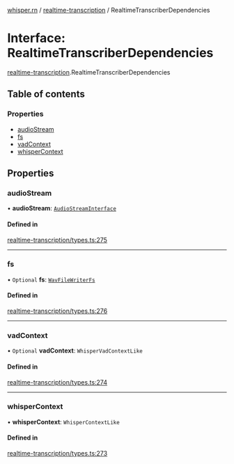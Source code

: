 [whisper.rn](../README.md) / [realtime-transcription](../modules/realtime_transcription.md) / RealtimeTranscriberDependencies

# Interface: RealtimeTranscriberDependencies

[realtime-transcription](../modules/realtime_transcription.md).RealtimeTranscriberDependencies

## Table of contents

### Properties

- [audioStream](realtime_transcription.RealtimeTranscriberDependencies.md#audiostream)
- [fs](realtime_transcription.RealtimeTranscriberDependencies.md#fs)
- [vadContext](realtime_transcription.RealtimeTranscriberDependencies.md#vadcontext)
- [whisperContext](realtime_transcription.RealtimeTranscriberDependencies.md#whispercontext)

## Properties

### audioStream

• **audioStream**: [`AudioStreamInterface`](realtime_transcription.AudioStreamInterface.md)

#### Defined in

[realtime-transcription/types.ts:275](https://github.com/mybigday/whisper.rn/blob/16b3c27/src/realtime-transcription/types.ts#L275)

___

### fs

• `Optional` **fs**: [`WavFileWriterFs`](realtime_transcription.WavFileWriterFs.md)

#### Defined in

[realtime-transcription/types.ts:276](https://github.com/mybigday/whisper.rn/blob/16b3c27/src/realtime-transcription/types.ts#L276)

___

### vadContext

• `Optional` **vadContext**: `WhisperVadContextLike`

#### Defined in

[realtime-transcription/types.ts:274](https://github.com/mybigday/whisper.rn/blob/16b3c27/src/realtime-transcription/types.ts#L274)

___

### whisperContext

• **whisperContext**: `WhisperContextLike`

#### Defined in

[realtime-transcription/types.ts:273](https://github.com/mybigday/whisper.rn/blob/16b3c27/src/realtime-transcription/types.ts#L273)
